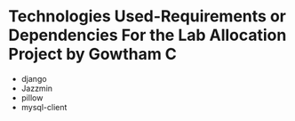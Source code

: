 # Technologies Used-Requirements or Dependencies For the Lab Allocation Project by Gowtham C
* django
* Jazzmin
* pillow
* mysql-client